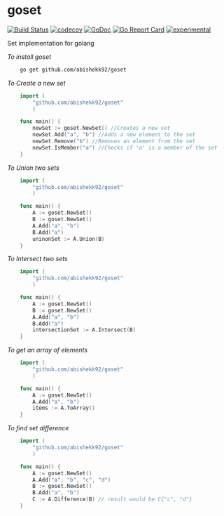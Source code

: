 goset
=====

[![Build Status](https://travis-ci.org/abishekk92/goset.svg?branch=master)](https://travis-ci.org/abishekk92/goset) [![codecov](https://codecov.io/gh/abishekk92/goset/branch/master/graph/badge.svg)](https://codecov.io/gh/abishekk92/goset) [![GoDoc](https://godoc.org/github.com/abishekk92/goset?status.svg)](https://godoc.org/github.com/abishekk92/goset) [![Go Report Card](https://goreportcard.com/badge/github.com/abishekk92/goset)](https://goreportcard.com/report/github.com/abishekk92/goset) [![experimental](http://badges.github.io/stability-badges/dist/experimental.svg)](http://github.com/badges/stability-badges)

Set implementation for golang

_To install goset_

```bash
    go get github.com/abishekk92/goset
```

_To Create a new set_

```go
    import (
        "github.com/abishekk92/goset"
        )

    func main() {
        newSet := goset.NewSet() //Creates a new set
        newSet.Add("a", "b") //Adds a new element to the set
        newSet.Remove("b") //Removes an element from the set
        newSet.IsMember("a") //Checks if 'a' is a member of the set
    }
```


_To Union two sets_

```go
    import (
        "github.com/abishekk92/goset"
        )

    func main() {
        A := goset.NewSet()
        B := goset.NewSet()
        A.Add("a", "b")
        B.Add("a")
        uninonSet := A.Union(B)
    }
```

_To Intersect two sets_

```go
    import (
        "github.com/abishekk92/goset"
        )

    func main() {
        A := goset.NewSet()
        B := goset.NewSet()
        A.Add("a", "b")
        B.Add("a")
        intersectionSet := A.Intersect(B)
    }
```

_To get an array of elements_

```go
    import (
        "github.com/abishekk92/goset"
        )

    func main() {
        A := goset.NewSet()
        A.Add("a", "b")
        items := A.ToArray()
    }
```

_To find set difference_

```go
    import (
        "github.com/abishekk92/goset"
        )

    func main() {
        A := goset.NewSet()
        A.Add("a", "b", "c", "d")
        B := goset.NewSet()
        B.Add("a", "b")
        C := A.Difference(B) // result would be C{"c", "d"}
    }
```
